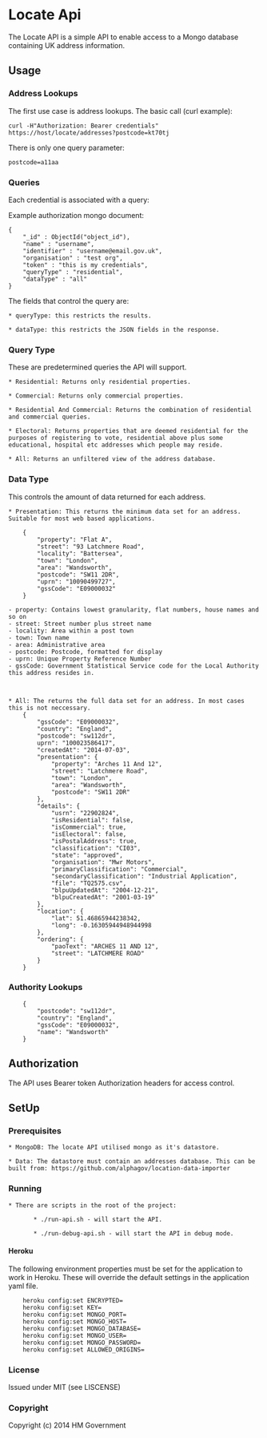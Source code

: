 Locate Api
==========

The Locate API is a simple API to enable access to a Mongo database containing UK address information.

## Usage

### Address Lookups

The first use case is address lookups. The basic call (curl example):

    curl -H"Authorization: Bearer credentials" https://host/locate/addresses?postcode=kt70tj
    
There is only one query parameter: 

    postcode=a11aa
    
### Queries

Each credential is associated with a query:

Example authorization mongo document:

    {
    	"_id" : ObjectId("object_id"),
    	"name" : "username",
    	"identifier" : "username@email.gov.uk",
    	"organisation" : "test org",
    	"token" : "this is my credentials",
    	"queryType" : "residential",
    	"dataType" : "all"
    }

The fields that control the query are:

    * queryType: this restricts the results.
    
    * dataType: this restricts the JSON fields in the response.

### Query Type

These are predetermined queries the API will support.

    * Residential: Returns only residential properties.
    
    * Commercial: Returns only commercial properties.
    
    * Residential And Commercial: Returns the combination of residential and commercial queries.
   
    * Electoral: Returns properties that are deemed residential for the purposes of registering to vote, residential above plus some educational, hospital etc addresses which people may reside.
    
    * All: Returns an unfiltered view of the address database.
    
### Data Type

This controls the amount of data returned for each address. 

    * Presentation: This returns the minimum data set for an address. Suitable for most web based applications.
    
        {
            "property": "Flat A",
            "street": "93 Latchmere Road",
            "locality": "Battersea",
            "town": "London",
            "area": "Wandsworth",
            "postcode": "SW11 2DR",
            "uprn": "10090499727",
            "gssCode": "E09000032"
        }
    
    - property: Contains lowest granularity, flat numbers, house names and so on
    - street: Street number plus street name
    - locality: Area within a post town
    - town: Town name
    - area: Administrative area
    - postcode: Postcode, formatted for display
    - uprn: Unique Property Reference Number
    - gssCode: Government Statistical Service code for the Local Authority this address resides in.



    * All: The returns the full data set for an address. In most cases this is not neccessary.
        {
            "gssCode": "E09000032",
            "country": "England",
            "postcode": "sw112dr",
            uprn": "100023586417",
            "createdAt": "2014-07-03",
            "presentation": {
                "property": "Arches 11 And 12",
                "street": "Latchmere Road",
                "town": "London",
                "area": "Wandsworth",
                "postcode": "SW11 2DR"
            },
            "details": {
                "usrn": "22902824",
                "isResidential": false,
                "isCommercial": true,
                "isElectoral": false,
                "isPostalAddress": true,
                "classification": "CI03",
                "state": "approved",
                "organisation": "Mwr Motors",
                "primaryClassification": "Commercial",
                "secondaryClassification": "Industrial Application",
                "file": "TQ2575.csv",
                "blpuUpdatedAt": "2004-12-21",
                "blpuCreatedAt": "2001-03-19"
            },
            "location": {
                "lat": 51.46865944238342,
                "long": -0.16305944948944998
            },
            "ordering": {
                "paoText": "ARCHES 11 AND 12",
                "street": "LATCHMERE ROAD"
            }
        }

### Authority Lookups

        {
            "postcode": "sw112dr",
            "country": "England",
            "gssCode": "E09000032",
            "name": "Wandsworth"
        }


## Authorization

The API uses Bearer token Authorization headers for access control.


## SetUp

### Prerequisites 
    * MongoDB: The locate API utilised mongo as it's datastore.
    
    * Data: The datastore must contain an addresses database. This can be built from: https://github.com/alphagov/location-data-importer

### Running

    * There are scripts in the root of the project:
        
           * ./run-api.sh - will start the API.
           
           * ./run-debug-api.sh - will start the API in debug mode.


#### Heroku

The following environment properties must be set for the application to work in Heroku. These will override the default settings in the application yaml file.

        heroku config:set ENCRYPTED=
        heroku config:set KEY=
        heroku config:set MONGO_PORT=
        heroku config:set MONGO_HOST=
        heroku config:set MONGO_DATABASE=
        heroku config:set MONGO_USER=
        heroku config:set MONGO_PASSWORD=
        heroku config:set ALLOWED_ORIGINS=
     
 
 
### License
Issued under MIT (see LISCENSE)

### Copyright
Copyright (c) 2014 HM Government